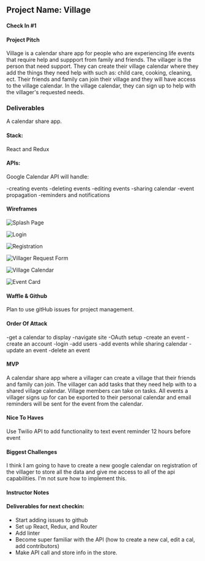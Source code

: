 ## Project Name: Village 

#### Check In #1

#### Project Pitch 

  Village is a calendar share app for people who are experiencing life events that require help and suppport from family and friends. The villager is the person that need support. They can create their village calendar where they add the things they need help with such as: child care, cooking, cleaning, ect. Their friends and family can join their village and they will have access to the village calendar. In the village calendar, they can sign up to help with the villager's requested needs.

### Deliverables

  A calendar share app.

#### Stack: 

  React and Redux

#### APIs: 

   Google Calendar API will handle:

  -creating events
  -deleting events
  -editing events
  -sharing calendar
  -event propagation
  -reminders and notifications

#### Wireframes

![Splash Page](./Splash.png)

![Login](./Login.png)

![Registration](./Registration.png)

![Villager Request Form](./VillagerRequestForm.png)

![Village Calendar](./VillageCalendar.png)

![Event Card](./EventCard.png)

#### Waffle & Github 
  
  Plan to use gitHub issues for project management.

#### Order Of Attack 

  -get a calendar to display
  -navigate site
  -OAuth setup
  -create an event
  -create an account
  -login
  -add users
  -add events while sharing calendar
  -update an event
  -delete an event

#### MVP

  A calendar share app where a villager can create a village that their friends and family can join. The villager can add tasks that they need help with to a shared village calendar. Village members can take on tasks. All events a villager signs up for can be exported to their personal calendar and email reminders will be sent for the event from the calendar.

#### Nice To Haves 

  Use Twilio API to add functionality to text event reminder 12 hours before event

#### Biggest Challenges

  I think I am going to have to create a new google calendar on registration of the villager to store all the data and give me access to all of the api capabilities. I'm not sure how to implement this.

#### Instructor Notes

#### Deliverables for next checkin:

* Start adding issues to github
* Set up React, Redux, and Router
* Add linter
* Become super familiar with the API (how to create a new cal, edit a cal, add contributors)
* Make API call and store info in the store.
